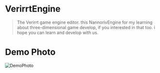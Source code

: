 # VerirrtEngine

> The Verirrt game engine editor. this NannorivEngine for my learning about three-dimensional game develop, if you interested in that too. i hope you can learn and develop with us.

# Demo Photo

![DemoPhoto](https://github.com/bit-fashion/VerirrtEngine/tree/master/Doc/DemoPhoto.png)